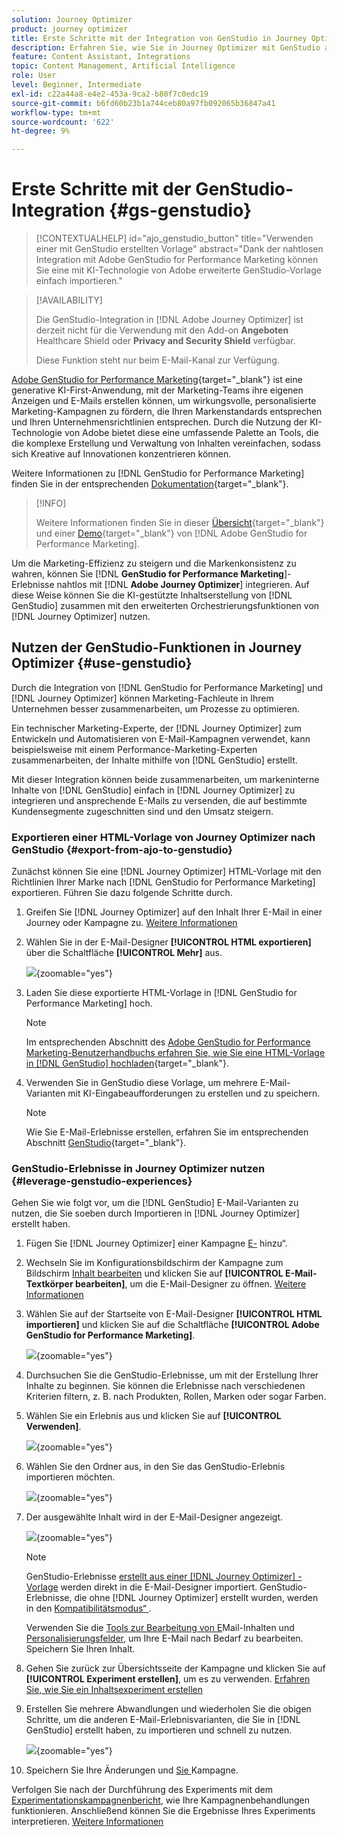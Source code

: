 ```yaml
---
solution: Journey Optimizer
product: journey optimizer
title: Erste Schritte mit der Integration von GenStudio in Journey Optimizer
description: Erfahren Sie, wie Sie in Journey Optimizer mit GenStudio arbeiten
feature: Content Assistant, Integrations
topic: Content Management, Artificial Intelligence
role: User
level: Beginner, Intermediate
exl-id: c22a44a8-e4e2-453a-9ca2-b80f7c0edc19
source-git-commit: b6fd60b23b1a744ceb80a97fb092065b36847a41
workflow-type: tm+mt
source-wordcount: '622'
ht-degree: 9%

---
```


# Erste Schritte mit der GenStudio-Integration {#gs-genstudio}

>[!CONTEXTUALHELP]
>id="ajo_genstudio_button"
>title="Verwenden einer mit GenStudio erstellten Vorlage"
>abstract="Dank der nahtlosen Integration mit Adobe GenStudio for Performance Marketing können Sie eine mit KI-Technologie von Adobe erweiterte GenStudio-Vorlage einfach importieren."

>[!AVAILABILITY]
>
>Die GenStudio-Integration in [!DNL Adobe Journey Optimizer] ist derzeit nicht für die Verwendung mit den Add-on **Angeboten** Healthcare Shield oder **Privacy and Security Shield** verfügbar.
>
>Diese Funktion steht nur beim E-Mail-Kanal zur Verfügung.

[Adobe GenStudio for Performance Marketing](https://business.adobe.com/de/products/genstudio-for-performance-marketing.html){target="_blank"} ist eine generative KI-First-Anwendung, mit der Marketing-Teams ihre eigenen Anzeigen und E-Mails erstellen können, um wirkungsvolle, personalisierte Marketing-Kampagnen zu fördern, die Ihren Markenstandards entsprechen und Ihren Unternehmensrichtlinien entsprechen. Durch die Nutzung der KI-Technologie von Adobe bietet diese eine umfassende Palette an Tools, die die komplexe Erstellung und Verwaltung von Inhalten vereinfachen, sodass sich Kreative auf Innovationen konzentrieren können.

Weitere Informationen zu [!DNL GenStudio for Performance Marketing] finden Sie in der entsprechenden [Dokumentation](https://experienceleague.adobe.com/de/docs/genstudio-for-performance-marketing/user-guide/home){target="_blank"}.

>[!INFO]
>
>Weitere Informationen finden Sie in dieser [Übersicht](https://business.adobe.com/products/genstudio-for-performance-marketing.html#watch-overview){target="_blank"} und einer [Demo](https://business.adobe.com/products/genstudio-for-performance-marketing.html#demo){target="_blank"} von [!DNL Adobe GenStudio for Performance Marketing].

<!--To access the GenStudio integration in [!DNL Adobe Journey Optimizer] feature, users need to be granted the **xxx** permission. [Learn more](../administration/permissions.md)

>[!IMPORTANT]
>
>* Before starting using this capability, read out related [Guardrails and Limitations](#generative-guardrails).-->

Um die Marketing-Effizienz zu steigern und die Markenkonsistenz zu wahren, können Sie [!DNL **GenStudio for Performance Marketing**]-Erlebnisse nahtlos mit [!DNL **Adobe Journey Optimizer**] integrieren. Auf diese Weise können Sie die KI-gestützte Inhaltserstellung von [!DNL GenStudio] zusammen mit den erweiterten Orchestrierungsfunktionen von [!DNL Journey Optimizer] nutzen.

<!--![](../rn/assets/do-not-localize/genstudio.gif)-->

<!--Guardrails and limitations {#genstudio-guardrails}

General guidelines for using the GenStudio integration in [!DNL Adobe Journey Optimizer] for email generation are listed below:

See if guidelines/limitations such as the ones listed [here](gs-generative.md#generative-guardrails) for the AI Assistant can apply.

The following limitations apply to GenStudio integration in [!DNL Adobe Journey Optimizer]:-->

## Nutzen der GenStudio-Funktionen in Journey Optimizer {#use-genstudio}

Durch die Integration von [!DNL GenStudio for Performance Marketing] und [!DNL Journey Optimizer] können Marketing-Fachleute in Ihrem Unternehmen besser zusammenarbeiten, um Prozesse zu optimieren.

Ein technischer Marketing-Experte, der [!DNL Journey Optimizer] zum Entwickeln und Automatisieren von E-Mail-Kampagnen verwendet, kann beispielsweise mit einem Performance-Marketing-Experten zusammenarbeiten, der Inhalte mithilfe von [!DNL GenStudio] erstellt.

Mit dieser Integration können beide zusammenarbeiten, um markeninterne Inhalte von [!DNL GenStudio] einfach in [!DNL Journey Optimizer] zu integrieren und ansprechende E-Mails zu versenden, die auf bestimmte Kundensegmente zugeschnitten sind und den Umsatz steigern.

### Exportieren einer HTML-Vorlage von Journey Optimizer nach GenStudio {#export-from-ajo-to-genstudio}

Zunächst können Sie eine [!DNL Journey Optimizer] HTML-Vorlage mit den Richtlinien Ihrer Marke nach [!DNL GenStudio for Performance Marketing] exportieren. Führen Sie dazu folgende Schritte durch.

1. Greifen Sie [!DNL Journey Optimizer] auf den Inhalt Ihrer E-Mail in einer Journey oder Kampagne zu. [Weitere Informationen](../email/get-started-email-design.md#key-steps)

1. Wählen Sie in der E-Mail-Designer **[!UICONTROL HTML exportieren]** über die Schaltfläche **[!UICONTROL Mehr]** aus.

   ![](assets/genstudio-export-template.png){zoomable="yes"}

1. Laden Sie diese exportierte HTML-Vorlage in [!DNL GenStudio for Performance Marketing] hoch. <!--Make sure you detect the fields that the generative AI uses to insert content in order to create an actionable template.-->

   >[!NOTE]
   >
   >Im entsprechenden Abschnitt des [Adobe GenStudio for Performance Marketing-Benutzerhandbuchs erfahren Sie, wie Sie eine HTML-Vorlage in [!DNL GenStudio] hochladen](https://experienceleague.adobe.com/en/docs/genstudio-for-performance-marketing/user-guide/content/templates/use-templates#templates-from-ajo-and-marketo){target="_blank"}.

1. Verwenden Sie in GenStudio diese Vorlage, um mehrere E-Mail-Varianten mit KI-Eingabeaufforderungen zu erstellen und zu speichern.

   >[!NOTE]
   >
   >Wie Sie E-Mail-Erlebnisse erstellen, erfahren Sie im entsprechenden Abschnitt [ GenStudio](https://experienceleague.adobe.com/en/docs/genstudio-for-performance-marketing/user-guide/create/create-email-experience){target="_blank"}.

### GenStudio-Erlebnisse in Journey Optimizer nutzen {#leverage-genstudio-experiences}

Gehen Sie wie folgt vor, um die [!DNL GenStudio] E-Mail-Varianten zu nutzen, die Sie soeben durch Importieren in [!DNL Journey Optimizer] erstellt haben.

1. Fügen Sie [!DNL Journey Optimizer] einer Kampagne [E-](../email/create-email.md) hinzu“.

1. Wechseln Sie im Konfigurationsbildschirm der Kampagne zum Bildschirm [Inhalt bearbeiten](../email/create-email.md#define-email-content) und klicken Sie auf **[!UICONTROL E-Mail-Textkörper bearbeiten]**, um die E-Mail-Designer zu öffnen. [Weitere Informationen](../email/get-started-email-design.md#key-steps)

1. Wählen Sie auf der Startseite von E-Mail-Designer **[!UICONTROL HTML importieren]** und klicken Sie auf die Schaltfläche **[!UICONTROL Adobe GenStudio for Performance Marketing]**.

   ![](assets/genstudio-pem-import-email.png){zoomable="yes"}

1. Durchsuchen Sie die GenStudio-Erlebnisse, um mit der Erstellung Ihrer Inhalte zu beginnen. Sie können die Erlebnisse nach verschiedenen Kriterien filtern, z. B. nach Produkten, Rollen, Marken oder sogar Farben.

   <!--![](assets/genstudio-filter-experiences.png){zoomable="yes"}-->

1. Wählen Sie ein Erlebnis aus und klicken Sie auf **[!UICONTROL Verwenden]**.

   ![](assets/genstudio-use-experience.png){zoomable="yes"}

1. Wählen Sie den Ordner aus, in den Sie das GenStudio-Erlebnis importieren möchten.

   ![](assets/genstudio-choose-destination.png){zoomable="yes"}

1. Der ausgewählte Inhalt wird in der E-Mail-Designer angezeigt.

   ![](assets/genstudio-email-content.png){zoomable="yes"}

   >[!NOTE]
   >
   >GenStudio-Erlebnisse [erstellt aus einer  [!DNL Journey Optimizer] -Vorlage](#export-from-ajo-to-genstudio) werden direkt in die E-Mail-Designer importiert. GenStudio-Erlebnisse, die ohne [!DNL Journey Optimizer] erstellt wurden, werden in den [Kompatibilitätsmodus“ ](../email/existing-content.md).

   Verwenden Sie die [Tools zur Bearbeitung von E](../email/content-from-scratch.md)Mail-Inhalten und [Personalisierungsfelder](../personalization/personalize.md), um Ihre E-Mail nach Bedarf zu bearbeiten. Speichern Sie Ihren Inhalt.

1. Gehen Sie zurück zur Übersichtsseite der Kampagne und klicken Sie auf **[!UICONTROL Experiment erstellen]**, um es zu verwenden. [Erfahren Sie, wie Sie ein Inhaltsexperiment erstellen](../content-management/content-experiment.md)

   <!--![](assets/genstudio-create-experiment.png){zoomable="yes"}-->

1. Erstellen Sie mehrere Abwandlungen und wiederholen Sie die obigen Schritte, um die anderen E-Mail-Erlebnisvarianten, die Sie in [!DNL GenStudio] erstellt haben, zu importieren und schnell zu nutzen.

   ![](assets/genstudio-define-treatments.png){zoomable="yes"}

1. Speichern Sie Ihre Änderungen und [ Sie ](../campaigns/review-activate-campaign.md) Kampagne.

Verfolgen Sie nach der Durchführung des Experiments mit dem [Experimentationskampagnenbericht](../reports/campaign-global-report-cja-experimentation.md), wie Ihre Kampagnenbehandlungen funktionieren. Anschließend können Sie die Ergebnisse Ihres Experiments interpretieren. [Weitere Informationen](../content-management/get-started-experiment.md#interpret-results)

